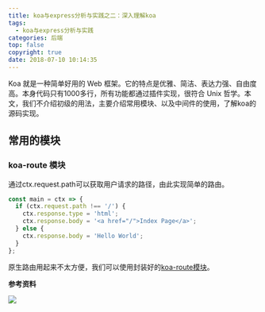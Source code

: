 ```yaml
---
title: koa与express分析与实践之二：深入理解koa
tags:
  - koa与express分析与实践
categories: 后端
top: false
copyright: true
date: 2018-07-10 10:14:35
---
```

Koa 就是一种简单好用的 Web 框架。它的特点是优雅、简洁、表达力强、自由度高。本身代码只有1000多行，所有功能都通过插件实现，很符合 Unix 哲学。本文，我们不介绍初级的用法，主要介绍常用模块、以及中间件的使用，了解koa的源码实现。
<!--more-->
## 常用的模块
### koa-route 模块
通过ctx.request.path可以获取用户请求的路径，由此实现简单的路由。
```js
const main = ctx => {
  if (ctx.request.path !== '/') {
    ctx.response.type = 'html';
    ctx.response.body = '<a href="/">Index Page</a>';
  } else {
    ctx.response.body = 'Hello World';
  }
};
```
原生路由用起来不太方便，我们可以使用封装好的[koa-route模块](https://www.npmjs.com/package/koa-route)。





**参考资料**
[]()

![](http://oankigr4l.bkt.clouddn.com/wexin.png)